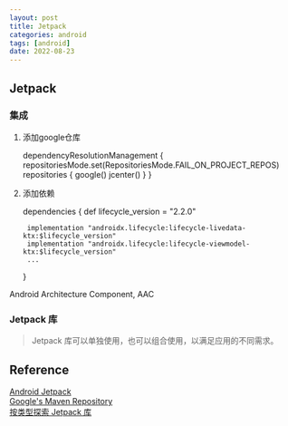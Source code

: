 ```yaml
---
layout: post
title: Jetpack
categories: android
tags: [android]
date: 2022-08-23
---
```


## Jetpack

### 集成

1. 添加google仓库

    dependencyResolutionManagement {
        repositoriesMode.set(RepositoriesMode.FAIL_ON_PROJECT_REPOS)
        repositories {
            google()
            jcenter()
        }
    }

2. 添加依赖

    dependencies {
        def lifecycle_version = "2.2.0"

        implementation "androidx.lifecycle:lifecycle-livedata-ktx:$lifecycle_version"
        implementation "androidx.lifecycle:lifecycle-viewmodel-ktx:$lifecycle_version"
        ...
    }

Android Architecture Component, AAC

### Jetpack 库

> Jetpack 库可以单独使用，也可以组合使用，以满足应用的不同需求。

 


## Reference
[Android Jetpack](https://developer.android.com/jetpack)  
[Google's Maven Repository](https://maven.google.com/web/index.html)  
[按类型探索 Jetpack 库](https://developer.android.google.cn/jetpack/androidx/explorer)  
